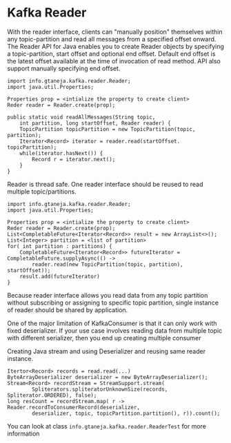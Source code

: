 # Kafka Reader

With the reader interface, clients can "manually position" themselves within any topic-partition and read all messages from a specified offset onward. 
The Reader API for Java enables you to create Reader objects by specifying a topic-partition, start offset and optional end offset.
Default end offset is the latest offset available at the time of invocation of read method. API also support manually specifying end offset.

```
import info.gtaneja.kafka.reader.Reader;
import java.util.Properties;

Properties prop = <intialize the property to create client>
Reder reader = Reader.create(prop);

public static void readAllMessages(String topic,
    int partition, long startOffset, Reader reader) {
    TopicPartition topicPartition = new TopicPartition(topic, partition);
    Iterator<Record> iterator = reader.read(startOffset. topicPartition);
    while(iterator.hasNext()) {
        Record r = iterator.next();
    }
}
```

Reader is thread safe. One reader interface should be reused to read multiple topic/partitions.

```
import info.gtaneja.kafka.reader.Reader;
import java.util.Properties;

Properties prop = <intialize the property to create client>
Reder reader = Reader.create(prop);
List<CompletableFuture<Iterator<Record>> result = new ArrayList<>();
List<Integer> partition = <list of partition>
for( int partition : partitions) {
    CompletableFuture<Iterator<Record>> futureIterator = CompletableFuture.supplyAsync(() ->
        reader.read(new TopicPartition(topic, partition), startOffset));
    result.add(futureIterator)
} 
```

Because reader interface allows you read data from any topic partition without subscribing or assigning to specific topic partition,
single instance of reader should be shared by application.

One of the major limitation of KafkaConsumer is that it can only work with fixed deserializer.
If your use case involves reading data from multiple topic with different serializer, then you end up creating multiple consumer

Creating Java stream and using Deserializer and reusing same reader instance.
```
Itertor<Record> records = read.read(...)
ByteArrayDeserializer deserializer = new ByteArrayDeserializer();
Stream<Record> recordStream = StreamSupport.stream(
        Spliterators.spliteratorUnknownSize(records, Spliterator.ORDERED), false);
long resCount = recordStream.map( r -> Reader.recordToConsumerRecord(deserializer,
        deserializer, topic, topicPartition.partition(), r)).count();
```

You can look at class `info.gtaneja.kafka.reader.ReaderTest` for more information
